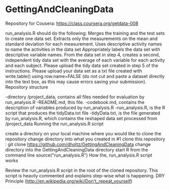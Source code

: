 # GettingAndCleaningData

Repository for Cousera: https://class.coursera.org/getdata-008

run_analysis.R should do the following:
Merges the training and the test sets to create one data set.
Extracts only the measurements on the mean and standard deviation for each measurement.
Uses descriptive activity names to name the activities in the data set
Appropriately labels the data set with descriptive variable names.
From the data set in step 4, creates a second, independent tidy data set with the average of each variable for each activity and each subject.
Please upload the tidy data set created in step 5 of the instructions. 
Please upload your data set as a txt file created with write.table() using row.name=FALSE 
(do not cut and paste a dataset directly into the text box, as this may cause errors 
saving your submission).
Repository structure

-directory /project_data, contains all files needed for evaluation by run_analysis.R
-README.md, this file.
-codebook.md, contains the description of variables produced by run_analysis.R
-run_analysis.R, is the R script that produces the tidyData.txt file
-tidyData.txt, is the file generated by run_analysis.R, which contains the reshaped data set processed from /project_data
Running the run_analysis.R script

create a directory on your local machine where you would like to clone the repository
change directory into what you created in #1
clone this repository : git clone https://github.com/dholtz/GettingAndCleaningData
change directory into the GettingAndCleaningData directory
start R from the command line
source("run_analysis.R")
How the, run_analysis.R script works

Review the run_analysis.R script in the root of the cloned repository.
This script is heavily commented and explains step-wise what is happening. DRY Principle (http://en.wikipedia.org/wiki/Don't_repeat_yourself)
